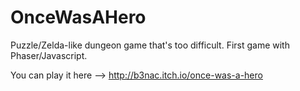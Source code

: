 # OnceWasAHero
Puzzle/Zelda-like dungeon game that's too difficult. First game with Phaser/Javascript.

You can play it here --> http://b3nac.itch.io/once-was-a-hero
